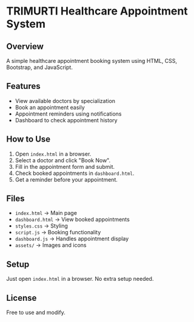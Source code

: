 # TRIMURTI Healthcare Appointment System

## Overview
A simple healthcare appointment booking system using HTML, CSS, Bootstrap, and JavaScript.

## Features
- View available doctors by specialization  
- Book an appointment easily  
- Appointment reminders using notifications  
- Dashboard to check appointment history  

## How to Use
1. Open `index.html` in a browser.  
2. Select a doctor and click "Book Now".  
3. Fill in the appointment form and submit.  
4. Check booked appointments in `dashboard.html`.  
5. Get a reminder before your appointment.  

## Files
- `index.html` → Main page  
- `dashboard.html` → View booked appointments  
- `styles.css` → Styling  
- `script.js` → Booking functionality  
- `dashboard.js` → Handles appointment display  
- `assets/` → Images and icons  

## Setup
Just open `index.html` in a browser. No extra setup needed.  

## License
Free to use and modify.  
